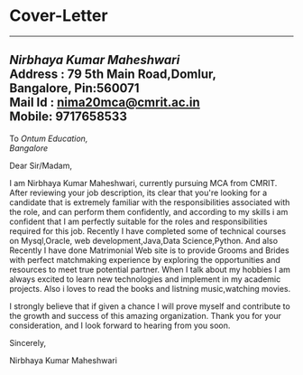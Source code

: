 # Cover-Letter
-----------
*Nirbhaya Kumar Maheshwari*   
Address : 79 5th Main Road,Domlur,  
Bangalore, Pin:560071  
Mail Id : nima20mca@cmrit.ac.in  
Mobile: 9717658533  
-------
To *Ontum Education,    
Bangalore*    

Dear Sir/Madam,


I am Nirbhaya Kumar Maheshwari, currently pursuing MCA from CMRIT. After reviewing your job description, its clear that you're looking for a candidate that is extremely familiar with the responsibilities associated with the role, and can perform them confidently, and according to my skills i am confident that I am perfectly suitable for the roles and responsibilities required for this job.
Recently I have completed some of technical courses on Mysql,Oracle, web development,Java,Data Science,Python. And also Recently I have done Matrimonial Web site is to provide Grooms and Brides with perfect matchmaking experience by exploring the opportunities and resources to meet true potential partner.
When I talk about my hobbies I am always excited to learn new technologies and implement in my academic projects. Also i loves to read the books and listning music,watching movies.


I strongly believe that if given a chance I will prove myself and contribute to the growth and success of this
amazing organization.
Thank you for your consideration, and I look forward to hearing from you soon.


Sincerely,

Nirbhaya Kumar Maheshwari

